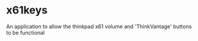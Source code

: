# x61keys
An application to allow the thinkpad x61 volume and 'ThinkVantage' buttons to be functional
